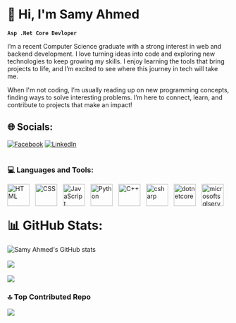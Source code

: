 # 👋 Hi, I'm Samy Ahmed

**`Asp .Net Core Devloper`**

I’m a recent Computer Science graduate with a strong interest in web and backend development. I love turning ideas into code and exploring new technologies to keep growing my skills.
I enjoy learning the tools that bring projects to life, and I’m excited to see where this journey in tech will take me.

When I'm not coding, I’m usually reading up on new programming concepts, finding ways to solve interesting problems. 
I’m here to connect, learn, and contribute to projects that make an impact!



## 🌐 Socials:
[![Facebook](https://img.shields.io/badge/Facebook-%231877F2.svg?logo=Facebook&logoColor=white)](https://facebook.com/profile.php?id=100092315318220&mibextid=ZbWKwL) [![LinkedIn](https://img.shields.io/badge/LinkedIn-%250077B5.svg?logo=linkedin&logoColor=white)](https://linkedin.com/in/Samy-Elfakhrany) 

#

### 💻 Languages and Tools:
<img align="left" alt="HTML" width="50px" style="padding-right:10px;" src="https://cdn.jsdelivr.net/gh/devicons/devicon/icons/html5/html5-plain.svg" />
<img align="left" alt="CSS" width="50px" style="padding-right:10px;" src="https://cdn.jsdelivr.net/gh/devicons/devicon/icons/css3/css3-plain.svg" />
<img align="left" alt="JavaScript" width="50px" style="padding-right:10px;" src="https://cdn.jsdelivr.net/gh/devicons/devicon/icons/javascript/javascript-plain.svg" />
<img align="left" alt="Python" width="50px" style="padding-right:10px;" src="https://cdn.jsdelivr.net/gh/devicons/devicon/icons/python/python-plain.svg" />
<img align="left" alt="C++" width="50px" style="padding-right:10px;" src="https://cdn.jsdelivr.net/gh/devicons/devicon/icons/cplusplus/cplusplus-original.svg" />
<img align="left" alt="csharp" width="50px" style="padding-right:10px;" src="https://cdn.jsdelivr.net/gh/devicons/devicon/icons/csharp/csharp-original.svg" />
<img align="left" alt="dotnetcore" width="50px" style="padding-right:10px;" src="https://cdn.jsdelivr.net/gh/devicons/devicon/icons/dotnetcore/dotnetcore-original.svg" />
<img align="left" alt="microsoftsqlserver" width="50px" style="padding-right:10px;" src="https://cdn.jsdelivr.net/gh/devicons/devicon/icons/microsoftsqlserver/microsoftsqlserver-plain-wordmark.svg" />
<br/><br/>

#

# 📊 GitHub Stats:

![Samy Ahmed's GitHub stats](https://github-readme-stats.vercel.app/api?username=samyAhmed928&show_icons=true&theme=tokyonight)<br/><br>
![](https://github-readme-streak-stats.herokuapp.com/?user=samyAhmed928&theme=dark&hide_border=false)<br/><br>
![](https://github-readme-stats.vercel.app/api/top-langs/?username=samyAhmed928&theme=dark&hide_border=false&include_all_commits=false&count_private=true&layout=compact)



### 🔝 Top Contributed Repo
![](https://github-contributor-stats.vercel.app/api?username=samyAhmed928&limit=5&theme=dark&combine_all_yearly_contributions=true)

<!-- Proudly created with GPRM ( https://gprm.itsvg.in ) -->

